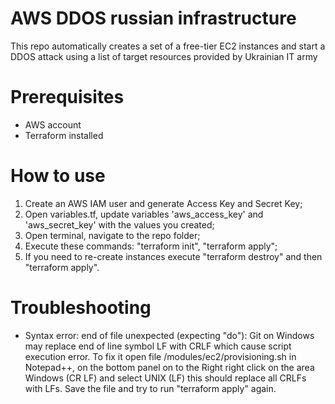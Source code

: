 # AWS DDOS russian infrastructure

This repo automatically creates a set of a free-tier EC2 instances and start a DDOS attack using a list of target resources provided by Ukrainian IT army

# Prerequisites
- AWS account
- Terraform installed

# How to use
1. Create an AWS IAM user and generate Access Key and Secret Key;
2. Open variables.tf, update variables 'aws_access_key' and 'aws_secret_key' with the values you created;
3. Open terminal, navigate to the repo folder;
4. Execute these commands: "terraform init", "terraform apply";
5. If you need to re-create instances execute "terraform destroy" and then "terraform apply".

# Troubleshooting
- Syntax error: end of file unexpected (expecting "do"): Git on Windows may replace end of line symbol LF with CRLF which cause script execution error. To fix it open file /modules/ec2/provisioning.sh in Notepad++, on the bottom panel on to the Right right click on the area Windows (CR LF) and select UNIX (LF) this should replace all CRLFs with LFs. Save the file and try to run "terraform apply" again.